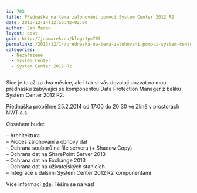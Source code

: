 ```yaml
---
id: 703
title: Přednáška na téma zálohování pomocí System Center 2012 R2
date: 2013-12-14T12:56:42+02:00
author: Jan Marek
layout: post
guid: http://janmarek.eu/blog/?p=703
permalink: /2013/12/14/prednaska-na-tema-zalohovani-pomoci-system-center-2012-r2/
categories:
  - Nezařazené
  - System Center
  - System Center 2012 R2
---
```

Sice je to až za dva měsíce, ale i tak si vás dovoluji pozvat na mou přednášku zabývající se komponentou Data Protection Manager z balíku System Center 2012 R2.

Přednáška proběhne 25.2.2014 od 17:00 do 20:30 ve Zlíně v prostorách NWT a.s.

Obsahem bude:

&#8211; Architektura  
&#8211; Proces zálohování a obnovy dat  
&#8211; Ochrana souborů na file serveru (+ Shadow Copy)  
&#8211; Ochrana dat na SharePoint Server 2013  
&#8211; Ochrana dat na Exchange 2013  
&#8211; Ochrana dat na uživatelských stanicích  
&#8211; Integrace s dalšími System Center 2012 R2 komponentami

Více informací <a href="http://www.wug.cz/zlin/akce/622-System-Center-2012-R2-a-zalohovani-a-obnova-dat" target="_blank">zde</a>. Těším se na vás!